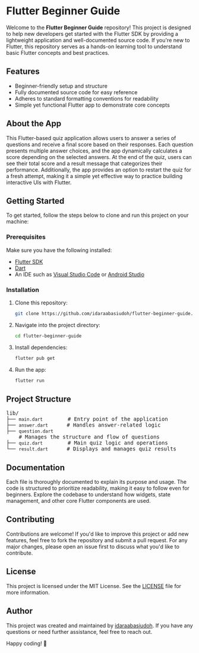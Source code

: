 # Flutter Beginner Guide

Welcome to the **Flutter Beginner Guide** repository! This project is designed to help new developers get started with the Flutter SDK by providing a lightweight application and well-documented source code. If you're new to Flutter, this repository serves as a hands-on learning tool to understand basic Flutter concepts and best practices.

## Features

- Beginner-friendly setup and structure
- Fully documented source code for easy reference
- Adheres to standard formatting conventions for readability
- Simple yet functional Flutter app to demonstrate core concepts

## About the App

This Flutter-based quiz application allows users to answer a series of questions and receive a final score based on their responses. Each question presents multiple answer choices, and the app dynamically calculates a score depending on the selected answers. At the end of the quiz, users can see their total score and a result message that categorizes their performance. Additionally, the app provides an option to restart the quiz for a fresh attempt, making it a simple yet effective way to practice building interactive UIs with Flutter.

## Getting Started

To get started, follow the steps below to clone and run this project on your machine:

### Prerequisites

Make sure you have the following installed:
- [Flutter SDK](https://flutter.dev/docs/get-started/install)
- [Dart](https://dart.dev/get-dart)
- An IDE such as [Visual Studio Code](https://code.visualstudio.com/) or [Android Studio](https://developer.android.com/studio)

### Installation

1. Clone this repository:

    ```bash
    git clone https://github.com/idaraabasiudoh/flutter-beginner-guide.git
    ```

2. Navigate into the project directory:

    ```bash
    cd flutter-beginner-guide
    ```

3. Install dependencies:

    ```bash
    flutter pub get
    ```

4. Run the app:

    ```bash
    flutter run
    ```

## Project Structure

<pre>
lib/
├── <code>main.dart</code>        # Entry point of the application
├── <code>answer.dart</code>      # Handles answer-related logic
├── <code>question.dart</code>    # Manages the structure and flow of questions
├── <code>quiz.dart</code>        # Main quiz logic and operations
└── <code>result.dart</code>      # Displays and manages quiz results
</pre>


## Documentation

Each file is thoroughly documented to explain its purpose and usage. The code is structured to prioritize readability, making it easy to follow even for beginners. Explore the codebase to understand how widgets, state management, and other core Flutter components are used.

## Contributing

Contributions are welcome! If you'd like to improve this project or add new features, feel free to fork the repository and submit a pull request. For any major changes, please open an issue first to discuss what you'd like to contribute.

## License

This project is licensed under the MIT License. See the [LICENSE](./LICENSE) file for more information.

## Author

This project was created and maintained by [idaraabasiudoh](https://github.com/idaraabasiudoh). If you have any questions or need further assistance, feel free to reach out.

Happy coding! 🚀
